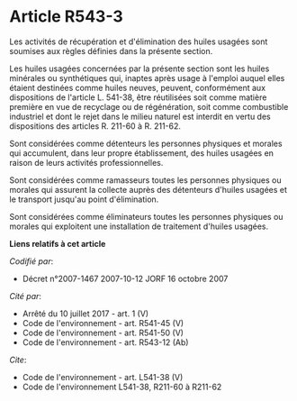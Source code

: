 # Article R543-3

Les activités de récupération et d'élimination des huiles usagées sont soumises aux règles définies dans la présente section.

Les huiles usagées concernées par la présente section sont les huiles minérales ou synthétiques qui, inaptes après usage à
l'emploi auquel elles étaient destinées comme huiles neuves, peuvent, conformément aux dispositions de l'article L. 541-38,
être réutilisées soit comme matière première en vue de recyclage ou de régénération, soit comme combustible industriel et
dont le rejet dans le milieu naturel est interdit en vertu des dispositions des articles R. 211-60 à R. 211-62.

Sont considérées comme détenteurs les personnes physiques et morales qui accumulent, dans leur propre établissement, des
huiles usagées en raison de leurs activités professionnelles.

Sont considérées comme ramasseurs toutes les personnes physiques ou morales qui assurent la collecte auprès des détenteurs
d'huiles usagées et le transport jusqu'au point d'élimination.

Sont considérées comme éliminateurs toutes les personnes physiques ou morales qui exploitent une installation de traitement
d'huiles usagées.

**Liens relatifs à cet article**

_Codifié par_:

  - Décret n°2007-1467 2007-10-12 JORF 16 octobre 2007

_Cité par_:

  - Arrêté du 10 juillet 2017 - art. 1 (V)
  - Code de l'environnement - art. R541-45 (V)
  - Code de l'environnement - art. R541-50 (V)
  - Code de l'environnement - art. R543-12 (Ab)

_Cite_:

  - Code de l'environnement - art. L541-38 (V)
  - Code de l'environnement L541-38, R211-60 à R211-62
